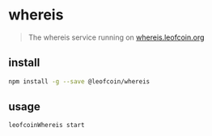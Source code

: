 # whereis
 > The whereis service running on [whereis.leofcoin.org](https://whereis.leofcoin.org)

## install
```sh
npm install -g --save @leofcoin/whereis
```

## usage
```sh
leofcoinWhereis start
```
